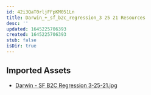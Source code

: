 ```yaml
---
id: 42i3QaT0rljFFpKM051Ln
title: Darwin_+_sf_b2c_regression_3 25 21 Resources
desc: ''
updated: 1645225706393
created: 1645225706393
stub: false
isDir: true
---
```

## Imported Assets
- [Darwin - SF B2C Regression 3-25-21.jpg](/assets/darwin---sf-b2c-regression-3-25-21.jpg)
